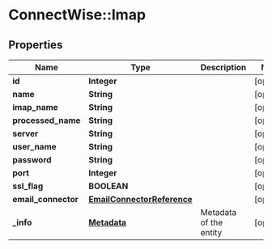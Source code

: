 # ConnectWise::Imap

## Properties
Name | Type | Description | Notes
------------ | ------------- | ------------- | -------------
**id** | **Integer** |  | [optional] 
**name** | **String** |  | [optional] 
**imap_name** | **String** |  | [optional] 
**processed_name** | **String** |  | [optional] 
**server** | **String** |  | [optional] 
**user_name** | **String** |  | [optional] 
**password** | **String** |  | [optional] 
**port** | **Integer** |  | [optional] 
**ssl_flag** | **BOOLEAN** |  | [optional] 
**email_connector** | [**EmailConnectorReference**](EmailConnectorReference.md) |  | [optional] 
**_info** | [**Metadata**](Metadata.md) | Metadata of the entity | [optional] 


